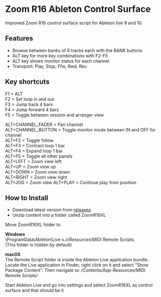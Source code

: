 # Zoom R16 Ableton Control Surface
Improved Zoom R16 control surface script for Ableton live 9 and 10. 

## Features
* Browse between banks of 8 tracks each with the BANK buttons
* ALT key for more key combinations with F2-F5
* ALT key shows monitor status for each channel
* Transport: Play, Stop, Ffw, Rwd, Rec

## Key shortcuts
<p>
F1 = ALT<br/>
F2 = Set loop in and out<br/>
F3 = Jump back 4 bars<br/>
F4 = Jump forward 4 bars<br/>
F5 = Toggle between session and arranger view

ALT+CHANNEL_FADER = Pan channel<br/>
ALT+CHANNEL_BUTTON = Toggle monitor mode between IN and OFF for channel<br/>
ALT+F2 = Toggle follow<br/>
ALT+F3 = Contract loop 1 bar<br/>
ALT+F4 = Expand loop 1 bar<br/>
ALT+F5 = Toggle all other panels<br/>
ALT+LEFT = Zoom view left<br/>
ALT+UP = Zoom view up<br/>
ALT+DOWN = Zoom view down<br/>
ALT+RIGHT = Zoom view right<br/>
ALT+JOG = Zoom view
ALT+PLAY = Continue play from position
</p>

## How to Install
* Download latest version from [releases](https://github.com/bebejane/ZoomR16XL/releases)
* Unzip content into a folder called ZoomR16XL

Move ZoomR16XL folder to

<b>Windows</b>
<br/>
\ProgramData\Ableton\Live x.x\Resources\MIDI Remote Scripts\
(This folder is hidden by default)

<b>macOS</b>
<br/>
The Remote Script folder is inside the Ableton Live application bundle. Locate the Live application in Finder, right click on it and select "Show Package Content". Then navigate to: /Contents/App-Resources/MIDI Remote Scripts/

Start Ableton Live and go into settings and select ZoomR16XL as control surface and that should be it